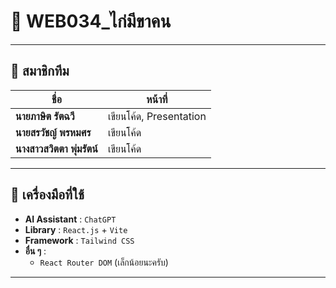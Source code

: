 # 🐔 WEB034_ไก่มีขาคน

---

## 👥 สมาชิกทีม

| ชื่อ | หน้าที่ |
|------|----------|
| **นายภาษิต รัตฉวี** | เขียนโค้ด, Presentation |
| **นายสรวัชญ์ พรหมศร** | เขียนโค้ด |
| **นางสาวสวิตตา พุ่มรัตน์** | เขียนโค้ด |

---

## 🧰 เครื่องมือที่ใช้

- **AI Assistant** : `ChatGPT`
- **Library** : `React.js` + `Vite`
- **Framework** : `Tailwind CSS`
- **อื่น ๆ** :
  - `React Router DOM` (เล็กน้อยนะครับ)

---

